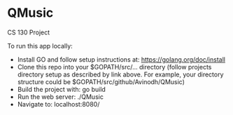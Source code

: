 # QMusic
CS 130 Project

To run this app locally:
  -  Install GO and follow setup instructions at: https://golang.org/doc/install
  - Clone this repo into your $GOPATH/src/... directory (follow projects directory setup as described by link above. For example, your directory structure could be $GOPATH/src/github/Avinodh/QMusic)
  - Build the project with: go build
  - Run the web server: ./QMusic
  - Navigate to: localhost:8080/ 

